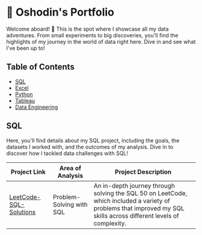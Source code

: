 # 📖 Oshodin's Portfolio

Welcome aboard! 🎉 This is the spot where I showcase all my data adventures. From small experiments to big discoveries, you'll find the highlights of my journey in the world of data right here. Dive in and see what I've been up to!
## Table of Contents
- [SQL](#SQL)
- [Excel](#project-2)
- [Python](#project-3)
- [Tableau](#project-4)
- [Data Engineering](#project-5)
  
## SQL 

Here, you'll find details about my SQL project, including the goals, the datasets I worked with, and the outcomes of my analysis. Dive in to discover how I tackled data challenges with SQL!

| Project Link | Area of Analysis | Project Description |
| ------------ | ---------------- | ------------------- |
| [LeetCode-SQL-Solutions](https://github.com/austinosho/LeetCode-SQL-Solutions) | Problem-Solving with SQL | An in-depth journey through solving the SQL 50 on LeetCode, which included a variety of problems that improved my SQL skills across different levels of complexity. |





